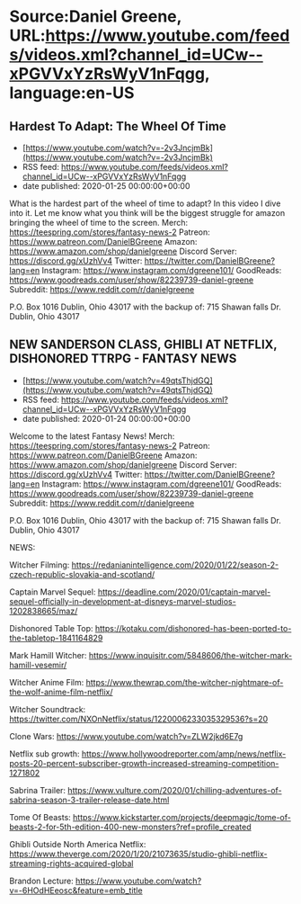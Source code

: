# Source:Daniel Greene, URL:https://www.youtube.com/feeds/videos.xml?channel_id=UCw--xPGVVxYzRsWyV1nFqgg, language:en-US

## Hardest To Adapt: The Wheel Of Time
 - [https://www.youtube.com/watch?v=-2v3JncjmBk](https://www.youtube.com/watch?v=-2v3JncjmBk)
 - RSS feed: https://www.youtube.com/feeds/videos.xml?channel_id=UCw--xPGVVxYzRsWyV1nFqgg
 - date published: 2020-01-25 00:00:00+00:00

What is the hardest part of the wheel of time to adapt? In this video I dive into it. Let me know what you think will be the biggest struggle for amazon bringing the wheel of time to the screen. 
Merch: https://teespring.com/stores/fantasy-news-2
Patreon: https://www.patreon.com/DanielBGreene
Amazon: https://www.amazon.com/shop/danielgreene
Discord Server: https://discord.gg/xUzhVv4
Twitter: https://twitter.com/DanielBGreene?lang=en
Instagram: https://www.instagram.com/dgreene101/
GoodReads: https://www.goodreads.com/user/show/82239739-daniel-greene
Subreddit: https://www.reddit.com/r/danielgreene
 
P.O. Box 1016 Dublin, Ohio 43017
with the backup of:
715 Shawan falls Dr. Dublin, Ohio 43017

## NEW SANDERSON CLASS, GHIBLI AT NETFLIX, DISHONORED TTRPG - FANTASY NEWS
 - [https://www.youtube.com/watch?v=49qtsThjdGQ](https://www.youtube.com/watch?v=49qtsThjdGQ)
 - RSS feed: https://www.youtube.com/feeds/videos.xml?channel_id=UCw--xPGVVxYzRsWyV1nFqgg
 - date published: 2020-01-24 00:00:00+00:00

Welcome to the latest Fantasy News! 
Merch: https://teespring.com/stores/fantasy-news-2
Patreon: https://www.patreon.com/DanielBGreene
Amazon: https://www.amazon.com/shop/danielgreene
Discord Server: https://discord.gg/xUzhVv4
Twitter: https://twitter.com/DanielBGreene?lang=en
Instagram: https://www.instagram.com/dgreene101/
GoodReads: https://www.goodreads.com/user/show/82239739-daniel-greene
Subreddit: https://www.reddit.com/r/danielgreene
 
P.O. Box 1016 Dublin, Ohio 43017
with the backup of:
715 Shawan falls Dr. Dublin, Ohio 43017

NEWS:

Witcher Filming: https://redanianintelligence.com/2020/01/22/season-2-czech-republic-slovakia-and-scotland/

Captain Marvel Sequel: https://deadline.com/2020/01/captain-marvel-sequel-officially-in-development-at-disneys-marvel-studios-1202838665/maz/

Dishonored Table Top: https://kotaku.com/dishonored-has-been-ported-to-the-tabletop-1841164829

Mark Hamill Witcher: https://www.inquisitr.com/5848606/the-witcher-mark-hamill-vesemir/

Witcher Anime Film: https://www.thewrap.com/the-witcher-nightmare-of-the-wolf-anime-film-netflix/

Witcher Soundtrack: https://twitter.com/NXOnNetflix/status/1220006233035329536?s=20

Clone Wars: https://www.youtube.com/watch?v=ZLW2jkd6E7g

Netflix sub growth: https://www.hollywoodreporter.com/amp/news/netflix-posts-20-percent-subscriber-growth-increased-streaming-competition-1271802

Sabrina Trailer: https://www.vulture.com/2020/01/chilling-adventures-of-sabrina-season-3-trailer-release-date.html

Tome Of Beasts: https://www.kickstarter.com/projects/deepmagic/tome-of-beasts-2-for-5th-edition-400-new-monsters?ref=profile_created

Ghibli Outside North America Netflix: https://www.theverge.com/2020/1/20/21073635/studio-ghibli-netflix-streaming-rights-acquired-global

Brandon Lecture: https://www.youtube.com/watch?v=-6HOdHEeosc&feature=emb_title

